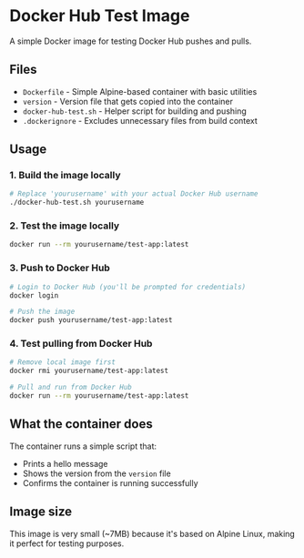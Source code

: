 # Docker Hub Test Image

A simple Docker image for testing Docker Hub pushes and pulls.

## Files

- `Dockerfile` - Simple Alpine-based container with basic utilities
- `version` - Version file that gets copied into the container
- `docker-hub-test.sh` - Helper script for building and pushing
- `.dockerignore` - Excludes unnecessary files from build context

## Usage

### 1. Build the image locally

```bash
# Replace 'yourusername' with your actual Docker Hub username
./docker-hub-test.sh yourusername
```

### 2. Test the image locally

```bash
docker run --rm yourusername/test-app:latest
```

### 3. Push to Docker Hub

```bash
# Login to Docker Hub (you'll be prompted for credentials)
docker login

# Push the image
docker push yourusername/test-app:latest
```

### 4. Test pulling from Docker Hub

```bash
# Remove local image first
docker rmi yourusername/test-app:latest

# Pull and run from Docker Hub
docker run --rm yourusername/test-app:latest
```

## What the container does

The container runs a simple script that:

- Prints a hello message
- Shows the version from the `version` file
- Confirms the container is running successfully

## Image size

This image is very small (~7MB) because it's based on Alpine Linux, making it perfect for testing purposes.
